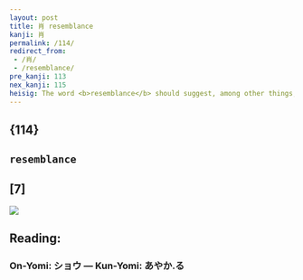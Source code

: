 ```yaml
---
layout: post
title: 肖 resemblance
kanji: 肖
permalink: /114/
redirect_from:
 - /肖/
 - /resemblance/
pre_kanji: 113
nex_kanji: 115
heisig: The word <b>resemblance</b> should suggest, among other things, a son's <b>resemblance</b> to his father. A "chip off the old block" is the way we often put it, but the character is more simple. It speaks of a <i>little</i> bit of <i>flesh</i>.
---
```


## {114}

## `resemblance`

## [7]

<div class="stroke"><img src="E88296.png" /></div>

## Reading:

### On-Yomi: ショウ &mdash; Kun-Yomi: あやか.る
